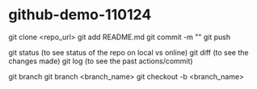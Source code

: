 # github-demo-110124

git clone <repo_url>
git add README.md
git commit -m "<whatever you wanna put>"
git push

git status (to see status of the repo on local vs online)
git diff (to see the changes made)
git log (to see the past actions/commit)

git branch
git branch <branch_name>
git checkout -b <branch_name>